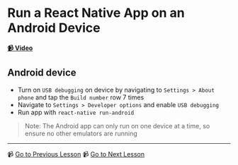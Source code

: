# Run a React Native App on an Android Device

**[📹 Video](https://egghead.io/lessons/react-native-run-a-react-native-app-on-an-android-device)**

## Android device

- Turn on `USB debugging` on device by navigating to `Settings > About phone` and tap the `Build number` row 7 times
- Navigate to `Settings > Developer options` and enable `USB debugging`
- Run app with `react-native run-android`

> Note: The Android app can only run on one device at a time, so ensure no other emulators are running

---

📹 [Go to Previous Lesson](https://egghead.io/lessons/react-native-run-a-react-native-app-on-an-ios-device)
📹 [Go to Next Lesson](https://egghead.io/lessons/react-native-build-an-ios-react-native-app-for-uploading-to-the-ios-app-store-or-testflight)
